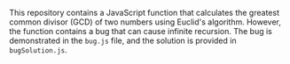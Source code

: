 This repository contains a JavaScript function that calculates the greatest common divisor (GCD) of two numbers using Euclid's algorithm. However, the function contains a bug that can cause infinite recursion. The bug is demonstrated in the `bug.js` file, and the solution is provided in `bugSolution.js`.